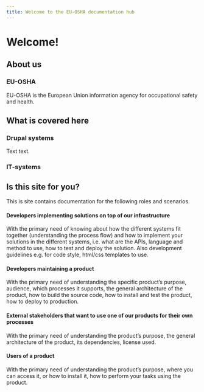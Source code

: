```yaml
---
title: Welcome to the EU-OSHA documentation hub
---
```


# Welcome!

## About us

### EU-OSHA

EU-OSHA is the European Union information agency for occupational safety and health.


## What is covered here

### Drupal systems

Text text.

### IT-systems


## Is this site for you?

This is site contains documentation for the following roles and scenarios.

#### Developers implementing solutions on top of our infrastructure

With the primary need of knowing about how the different systems fit together (understanding the process flow) and how to implement your solutions in the different systems, i.e. what are the APIs, language and method to use, how to test and deploy the solution. Also development guidelines e.g. for code style, html/css templates to use.

#### Developers maintaining a product

With the primary need of understanding the specific product’s purpose, audience, which processes it supports, the general architecture of the product, how to build the source code, how to install and test the product, how to deploy to production.

#### External stakeholders that want to use one of our products for their own processes

With the primary need of understanding the product’s purpose, the general architecture of the product, its dependencies, license used.

#### Users of a product

With the primary need of understanding the product’s purpose, where you can access it, or how to install it, how to perform your tasks using the product.
